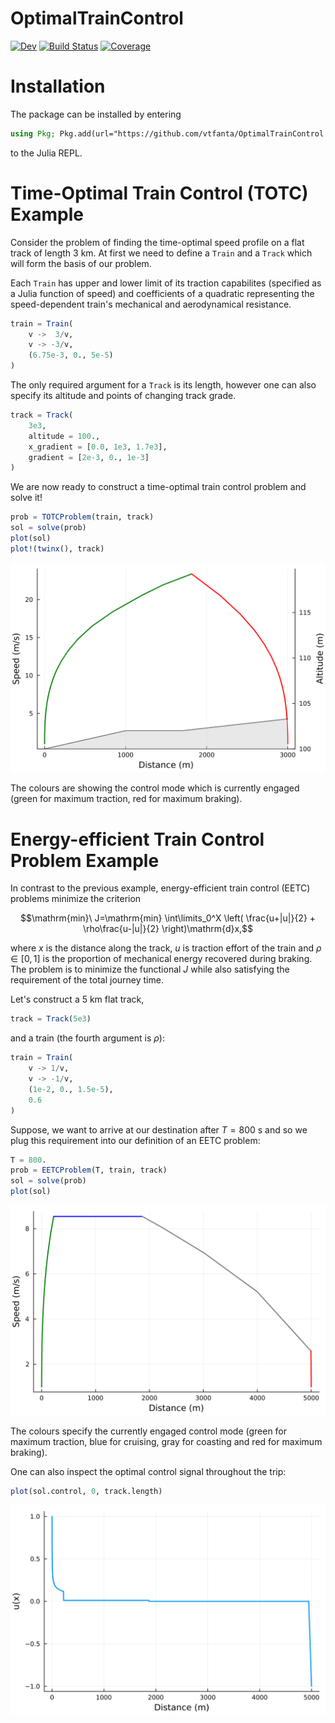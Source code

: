 # OptimalTrainControl
[![Dev](https://img.shields.io/badge/docs-dev-blue.svg)](https://vtfanta.github.io/OptimalTrainControl.jl/dev/)
[![Build Status](https://github.com/vtfanta/OptimalTrainControl.jl/actions/workflows/CI.yml/badge.svg?branch=main)](https://github.com/vtfanta/OptimalTrainControl.jl/actions/workflows/CI.yml?query=branch%3Amain)
[![Coverage](https://codecov.io/gh/vtfanta/OptimalTrainControl.jl/branch/main/graph/badge.svg)](https://codecov.io/gh/vtfanta/OptimalTrainControl.jl)

# Installation

The package can be installed by entering
```julia
using Pkg; Pkg.add(url="https://github.com/vtfanta/OptimalTrainControl.jl")
```
to the Julia REPL.

# Time-Optimal Train Control (TOTC) Example
Consider the problem of finding the time-optimal speed profile on a flat track of length $3\ \mathrm{km}$. At first we need to define a `Train` and a `Track` which will form the basis of our problem.

Each `Train` has upper and lower limit of its traction capabilites (specified as a Julia function of speed) and coefficients of a quadratic representing the speed-dependent train's mechanical and aerodynamical resistance.
```julia
train = Train(
    v ->  3/v,
    v -> -3/v,
    (6.75e-3, 0., 5e-5)
)
```

The only required argument for a `Track` is its length, however one can also specify its altitude and points of changing track grade.
```julia
track = Track(
    3e3,
    altitude = 100.,
    x_gradient = [0.0, 1e3, 1.7e3],
    gradient = [2e-3, 0., 1e-3]
)
```

We are now ready to construct a time-optimal train control problem and solve it!
```julia
prob = TOTCProblem(train, track)
sol = solve(prob)
plot(sol)
plot!(twinx(), track)
```
![TOTC Solution](/docs/src/assets/totc_example.svg)

The colours are showing the control mode which is currently engaged (green for maximum traction, red for maximum braking).

# Energy-efficient Train Control Problem Example

In contrast to the previous example, energy-efficient 
train control (EETC) problems minimize the criterion
```math
\mathrm{min}\ J=\mathrm{min} \int\limits_0^X \left( \frac{u+|u|}{2} + \rho\frac{u-|u|}{2} \right)\mathrm{d}x,
```
where $x$ is the distance along the track, $u$ is traction effort of the train and $\rho\in[0,1]$ is the proportion of mechanical energy recovered during braking.
The problem is to minimize the functional $J$ while also satisfying the requirement of the total journey time.

Let's construct a $5\ \mathrm{km}$ flat track,
```julia
track = Track(5e3)
```
and a train (the fourth argument is $\rho$):
```julia
train = Train(
    v -> 1/v,
    v -> -1/v,
    (1e-2, 0., 1.5e-5),
    0.6
)
```

Suppose, we want to arrive at our destination after $T=800\ \mathrm{s}$ and so we plug this requirement into
our definition of an EETC problem:
```julia
T = 800.
prob = EETCProblem(T, train, track)
sol = solve(prob)
plot(sol)
```
![EETC Solution](/docs/src/assets/eetc_example.svg)

The colours specify the currently engaged control mode (green for maximum traction, blue for cruising, gray for coasting and red for maximum braking).

One can also inspect the optimal control signal throughout the trip:
```julia
plot(sol.control, 0, track.length)
```
![Optimal control](/docs/src/assets/u.svg)